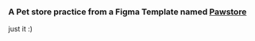 ### A Pet store practice from a Figma Template named [Pawstore](https://www.figma.com/design/Sd6yA6JAyeXALsD2CM9mpe/5-Websites-UI-(Community)?node-id=1-506&t=UgDwYO3BVzuwzQJG-1)

just it :)
